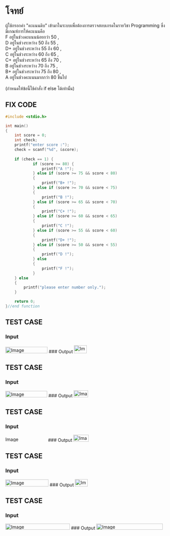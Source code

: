 # โจทย์
ผู้ใช้กรอกค่า "คะแนนดิบ" เข้ามาในระบบเพื่อต้องการตรวจสอบเกรดในรายวิชา Programming ซึ่งมีเกณฑ์การให้คะแนนคือ 
<br />F อยู่ในช่วงคะแนนน้อยกว่า 50 , 
<br />D อยู่ในช่วงระหว่าง 50 ถึง 55 , 
<br />D+ อยู่ในช่วงระหว่าง 55 ถึง 60 , 
<br />C อยู่ในช่วงระหว่าง 60 ถึง 65 , 
<br />C+ อยู่ในช่วงระหว่าง 65 ถึง 70 , 
<br />B อยู่ในช่วงระหว่าง 70 ถึง 75 , 
<br />B+ อยู่ในช่วงระหว่าง 75 ถึง 80 , 
<br />A อยู่ในช่วงคะแนนมากกว่า 80 ขึ้นไป 
<br /><br />(กำหนดให้ข้อนี้ใช้คำสั่ง if else ได้เท่านั้น)

## FIX CODE
```c
#include <stdio.h>

int main()
{
    int score = 0;
    int check;
    printf("enter score :");
    check = scanf("%d", &score);
    
    if (check == 1) {
            if (score >= 80) {
                printf("A !");
            } else if (score >= 75 && score < 80)
            {
                printf("B+ !");
            } else if (score >= 70 && score < 75)
            {
                printf("B !");
            } else if (score >= 65 && score < 70)
            {
                printf("C+ !");
            } else if (score >= 60 && score < 65)
            {
                printf("C !");
            } else if (score >= 55 && score < 60)
            {
                printf("D+ !");
            } else if (score >= 50 && score < 55)
            {
                printf("D !");
            } else
            {
                printf("F !");
            }
    } else 
    {
        printf("please enter number only.");
    }

    return 0;
}//end function

```

## TEST CASE
### Input
<img width="132" height="20" alt="Image" src="https://github.com/user-attachments/assets/9630f178-aad5-4638-8d2a-1a8c9554c6ad" />
### Output
<img width="40" height="25" alt="Image" src="https://github.com/user-attachments/assets/e4079260-f9ee-433a-80e9-defe7c49265e" />

## TEST CASE
### Input
<img width="131" height="20" alt="Image" src="https://github.com/user-attachments/assets/a5b9e34c-cfc5-4f16-9506-29e4789f6ae6" />
### Output
<img width="45" height="22" alt="Image" src="https://github.com/user-attachments/assets/6599751d-527e-4f1d-bf42-f0bbb6e0a1f9" />

## TEST CASE
### Input
<img width="130" height="16" alt="Image" src="https://github.com/user-attachments/assets/39605b01-9125-4297-b8c5-a748dcaf2452" />
### Output
<img width="48" height="22" alt="Image" src="https://github.com/user-attachments/assets/7c8609ca-e9c1-4501-9fb1-36aa96f3cb90" />

## TEST CASE
### Input
<img width="135" height="22" alt="Image" src="https://github.com/user-attachments/assets/ca81a321-6e17-4374-895b-0c218d4c6745" />
### Output
<img width="40" height="23" alt="Image" src="https://github.com/user-attachments/assets/f02584e0-9426-49cd-b8a5-f57a55d8d651" />

## TEST CASE
### Input
<img width="202" height="19" alt="Image" src="https://github.com/user-attachments/assets/38e13f6b-abd2-408c-ac52-b0578e72b478" />
### Output
<img width="208" height="19" alt="Image" src="https://github.com/user-attachments/assets/b53b98a3-f152-4098-90ef-feadabbc6aeb" />
